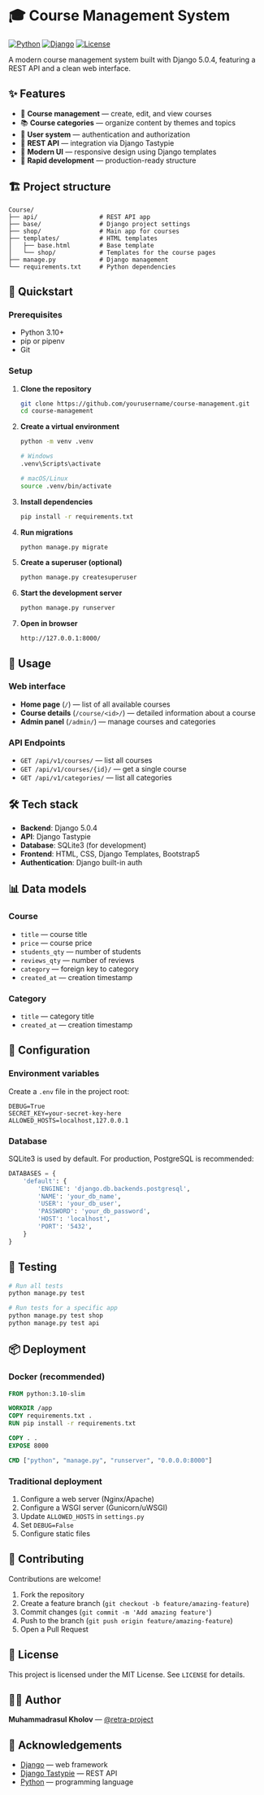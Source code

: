 # 🎓 Course Management System

[![Python](https://img.shields.io/badge/Python-3.10+-blue.svg)](https://www.python.org/downloads/)
[![Django](https://img.shields.io/badge/Django-5.0.4-green.svg)](https://www.djangoproject.com/)
[![License](https://img.shields.io/badge/License-MIT-yellow.svg)](LICENSE)

A modern course management system built with Django 5.0.4, featuring a REST API and a clean web interface.

## ✨ Features

- 🎯 **Course management** — create, edit, and view courses
- 📚 **Course categories** — organize content by themes and topics
- 👥 **User system** — authentication and authorization
- 🔌 **REST API** — integration via Django Tastypie
- 🎨 **Modern UI** — responsive design using Django templates
- 🚀 **Rapid development** — production-ready structure

## 🏗️ Project structure

```
Course/
├── api/                 # REST API app
├── base/                # Django project settings
├── shop/                # Main app for courses
├── templates/           # HTML templates
│   ├── base.html        # Base template
│   └── shop/            # Templates for the course pages
├── manage.py            # Django management
└── requirements.txt     # Python dependencies
```

## 🚀 Quickstart

### Prerequisites

- Python 3.10+
- pip or pipenv
- Git

### Setup

1. **Clone the repository**
   ```bash
   git clone https://github.com/yourusername/course-management.git
   cd course-management
   ```

2. **Create a virtual environment**
   ```bash
   python -m venv .venv

   # Windows
   .venv\Scripts\activate

   # macOS/Linux
   source .venv/bin/activate
   ```

3. **Install dependencies**
   ```bash
   pip install -r requirements.txt
   ```

4. **Run migrations**
   ```bash
   python manage.py migrate
   ```

5. **Create a superuser (optional)**
   ```bash
   python manage.py createsuperuser
   ```

6. **Start the development server**
   ```bash
   python manage.py runserver
   ```

7. **Open in browser**
   ```
   http://127.0.0.1:8000/
   ```

## 📱 Usage

### Web interface

- **Home page** (`/`) — list of all available courses
- **Course details** (`/course/<id>/`) — detailed information about a course
- **Admin panel** (`/admin/`) — manage courses and categories

### API Endpoints

- `GET /api/v1/courses/` — list all courses
- `GET /api/v1/courses/{id}/` — get a single course
- `GET /api/v1/categories/` — list all categories

## 🛠️ Tech stack

- **Backend**: Django 5.0.4
- **API**: Django Tastypie
- **Database**: SQLite3 (for development)
- **Frontend**: HTML, CSS, Django Templates, Bootstrap5
- **Authentication**: Django built-in auth

## 📊 Data models

### Course
- `title` — course title
- `price` — course price
- `students_qty` — number of students
- `reviews_qty` — number of reviews
- `category` — foreign key to category
- `created_at` — creation timestamp

### Category
- `title` — category title
- `created_at` — creation timestamp

## 🔧 Configuration

### Environment variables

Create a `.env` file in the project root:

```env
DEBUG=True
SECRET_KEY=your-secret-key-here
ALLOWED_HOSTS=localhost,127.0.0.1
```

### Database

SQLite3 is used by default. For production, PostgreSQL is recommended:

```python
DATABASES = {
    'default': {
        'ENGINE': 'django.db.backends.postgresql',
        'NAME': 'your_db_name',
        'USER': 'your_db_user',
        'PASSWORD': 'your_db_password',
        'HOST': 'localhost',
        'PORT': '5432',
    }
}
```

## 🧪 Testing

```bash
# Run all tests
python manage.py test

# Run tests for a specific app
python manage.py test shop
python manage.py test api
```

## 📦 Deployment

### Docker (recommended)

```dockerfile
FROM python:3.10-slim

WORKDIR /app
COPY requirements.txt .
RUN pip install -r requirements.txt

COPY . .
EXPOSE 8000

CMD ["python", "manage.py", "runserver", "0.0.0.0:8000"]
```

### Traditional deployment

1. Configure a web server (Nginx/Apache)
2. Configure a WSGI server (Gunicorn/uWSGI)
3. Update `ALLOWED_HOSTS` in `settings.py`
4. Set `DEBUG=False`
5. Configure static files

## 🤝 Contributing

Contributions are welcome!

1. Fork the repository
2. Create a feature branch (`git checkout -b feature/amazing-feature`)
3. Commit changes (`git commit -m 'Add amazing feature'`)
4. Push to the branch (`git push origin feature/amazing-feature`)
5. Open a Pull Request

## 📝 License

This project is licensed under the MIT License. See `LICENSE` for details.

## 👨‍💻 Author

**Muhammadrasul Kholov** — [@retra-project](https://github.com/retra-project)

## 🙏 Acknowledgements

- [Django](https://www.djangoproject.com/) — web framework
- [Django Tastypie](https://django-tastypie.readthedocs.io/) — REST API
- [Python](https://www.python.org/) — programming language

